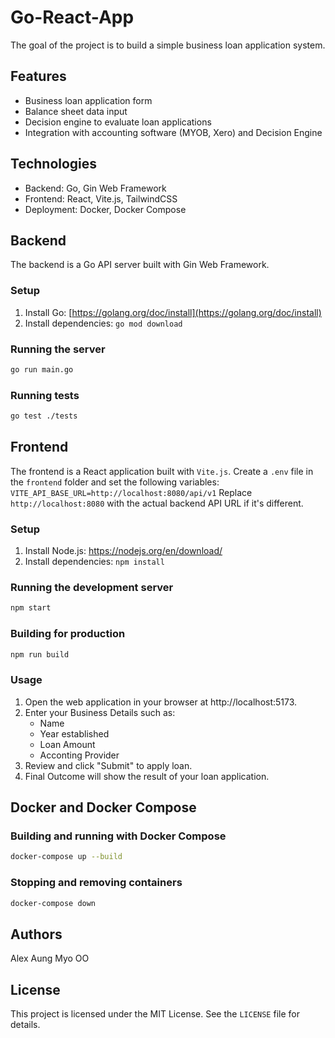 # Go-React-App

The goal of the project is to build a simple business loan application system.

## Features

- Business loan application form
- Balance sheet data input
- Decision engine to evaluate loan applications
- Integration with accounting software (MYOB, Xero) and Decision Engine

## Technologies

- Backend: Go, Gin Web Framework
- Frontend: React, Vite.js, TailwindCSS
- Deployment: Docker, Docker Compose

## Backend

The backend is a Go API server built with Gin Web Framework.

### Setup

1. Install Go: [https://golang.org/doc/install](https://golang.org/doc/install)
2. Install dependencies: `go mod download`

### Running the server

```bash
go run main.go
```

### Running tests

```bash
go test ./tests
```

## Frontend

The frontend is a React application built with `Vite.js`.
Create a `.env` file in the `frontend` folder and set the following variables: `VITE_API_BASE_URL=http://localhost:8080/api/v1`
Replace `http://localhost:8080` with the actual backend API URL if it's different.

### Setup

1. Install Node.js: https://nodejs.org/en/download/
2. Install dependencies: `npm install`

### Running the development server

```bash
npm start
```

### Building for production

```bash
npm run build
``` 

### Usage

1. Open the web application in your browser at http://localhost:5173.
2. Enter your Business Details such as:
   - Name
   - Year established
   - Loan Amount
   - Acconting Provider 
3. Review and click "Submit" to apply loan.
4. Final Outcome will show the result of your loan application.

## Docker and Docker Compose

### Building and running with Docker Compose

```bash
docker-compose up --build
```

### Stopping and removing containers

```bash
docker-compose down
```

## Authors

Alex Aung Myo OO

## License

This project is licensed under the MIT License. See the `LICENSE` file for details.
